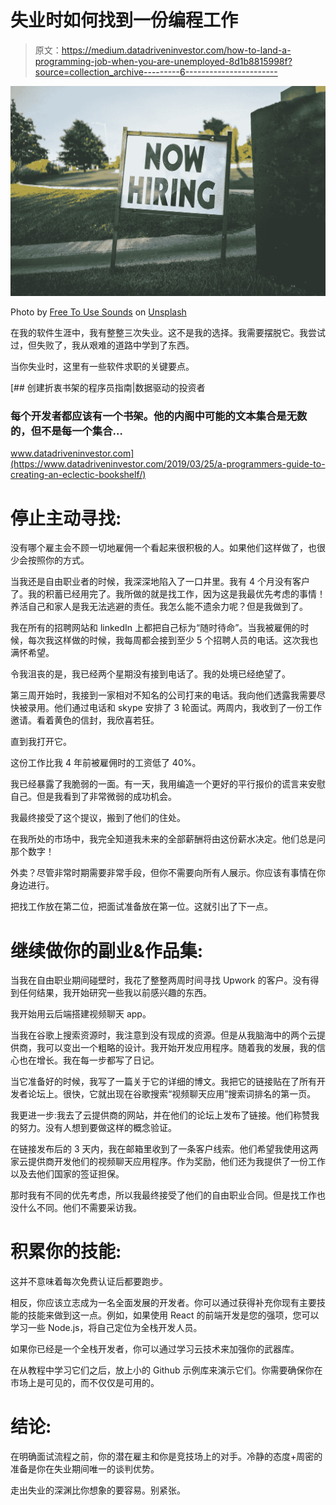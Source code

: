 # 失业时如何找到一份编程工作

> 原文：<https://medium.datadriveninvestor.com/how-to-land-a-programming-job-when-you-are-unemployed-8d1b8815998f?source=collection_archive---------6----------------------->

![](img/e2376fd1b76fafc96f28d7790c8ec901.png)

Photo by [Free To Use Sounds](https://unsplash.com/@freetousesoundscom?utm_source=medium&utm_medium=referral) on [Unsplash](https://unsplash.com?utm_source=medium&utm_medium=referral)

在我的软件生涯中，我有整整三次失业。这不是我的选择。我需要摆脱它。我尝试过，但失败了，我从艰难的道路中学到了东西。

当你失业时，这里有一些软件求职的关键要点。

[](https://www.datadriveninvestor.com/2019/03/25/a-programmers-guide-to-creating-an-eclectic-bookshelf/) [## 创建折衷书架的程序员指南|数据驱动的投资者

### 每个开发者都应该有一个书架。他的内阁中可能的文本集合是无数的，但不是每一个集合…

www.datadriveninvestor.com](https://www.datadriveninvestor.com/2019/03/25/a-programmers-guide-to-creating-an-eclectic-bookshelf/) 

# 停止主动寻找:

没有哪个雇主会不顾一切地雇佣一个看起来很积极的人。如果他们这样做了，也很少会按照你的方式。

当我还是自由职业者的时候，我深深地陷入了一口井里。我有 4 个月没有客户了。我的积蓄已经用完了。我所做的就是找工作，因为这是我最优先考虑的事情！养活自己和家人是我无法逃避的责任。我怎么能不遗余力呢？但是我做到了。

我在所有的招聘网站和 linkedIn 上都把自己标为“随时待命”。当我被雇佣的时候，每次我这样做的时候，我每周都会接到至少 5 个招聘人员的电话。这次我也满怀希望。

令我沮丧的是，我已经两个星期没有接到电话了。我的处境已经绝望了。

第三周开始时，我接到一家相对不知名的公司打来的电话。我向他们透露我需要尽快被录用。他们通过电话和 skype 安排了 3 轮面试。两周内，我收到了一份工作邀请。看着黄色的信封，我欣喜若狂。

直到我打开它。

这份工作比我 4 年前被雇佣时的工资低了 40%。

我已经暴露了我脆弱的一面。有一天，我用编造一个更好的平行报价的谎言来安慰自己。但是我看到了非常微弱的成功机会。

我最终接受了这个提议，搬到了他们的住处。

在我所处的市场中，我完全知道我未来的全部薪酬将由这份薪水决定。他们总是问那个数字！

外卖？尽管非常时期需要非常手段，但你不需要向所有人展示。你应该有事情在你身边进行。

把找工作放在第二位，把面试准备放在第一位。这就引出了下一点。

# 继续做你的副业&作品集:

当我在自由职业期间碰壁时，我花了整整两周时间寻找 Upwork 的客户。没有得到任何结果，我开始研究一些我以前感兴趣的东西。

我开始用云后端搭建视频聊天 app。

当我在谷歌上搜索资源时，我注意到没有现成的资源。但是从我脑海中的两个云提供商，我可以变出一个粗略的设计。我开始开发应用程序。随着我的发展，我的信心也在增长。我在每一步都写了日记。

当它准备好的时候，我写了一篇关于它的详细的博文。我把它的链接贴在了所有开发者论坛上。很快，它就出现在谷歌搜索“视频聊天应用”搜索词排名的第一页。

我更进一步:我去了云提供商的网站，并在他们的论坛上发布了链接。他们称赞我的努力。没有人想到要做这样的概念验证。

在链接发布后的 3 天内，我在邮箱里收到了一条客户线索。他们希望我使用这两家云提供商开发他们的视频聊天应用程序。作为奖励，他们还为我提供了一份工作以及去他们国家的签证担保。

那时我有不同的优先考虑，所以我最终接受了他们的自由职业合同。但是找工作也没什么不同。他们不需要采访我。

# 积累你的技能:

这并不意味着每次免费认证后都要跑步。

相反，你应该立志成为一名全面发展的开发者。你可以通过获得补充你现有主要技能的技能来做到这一点。例如，如果使用 React 的前端开发是您的强项，您可以学习一些 Node.js，将自己定位为全栈开发人员。

如果你已经是一个全栈开发者，你可以通过学习云技术来加强你的武器库。

在从教程中学习它们之后，放上小的 Github 示例库来演示它们。你需要确保你在市场上是可见的，而不仅仅是可用的。

# 结论:

在明确面试流程之前，你的潜在雇主和你是竞技场上的对手。冷静的态度+周密的准备是你在失业期间唯一的谈判优势。

走出失业的深渊比你想象的要容易。别紧张。